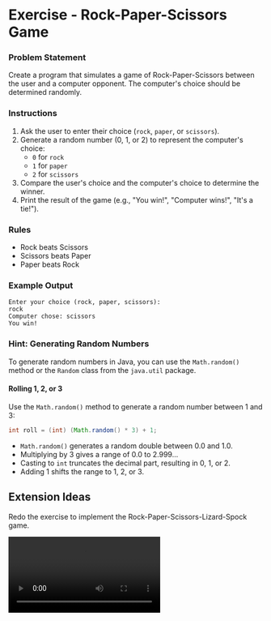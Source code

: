 # Exercise - Rock-Paper-Scissors Game

### Problem Statement
Create a program that simulates a game of Rock-Paper-Scissors between the user and a computer opponent. The computer's choice should be determined randomly.

### Instructions
1. Ask the user to enter their choice (`rock`, `paper`, or `scissors`).
2. Generate a random number (0, 1, or 2) to represent the computer's choice:
   - `0` for `rock`
   - `1` for `paper`
   - `2` for `scissors`
3. Compare the user's choice and the computer's choice to determine the winner.
4. Print the result of the game (e.g., "You win!", "Computer wins!", "It's a tie!").

### Rules
- Rock beats Scissors
- Scissors beats Paper
- Paper beats Rock

### Example Output
```
Enter your choice (rock, paper, scissors):
rock
Computer chose: scissors
You win!
```

### Hint: Generating Random Numbers

To generate random numbers in Java, you can use the `Math.random()` method or the `Random` class from the `java.util` package.

#### Rolling 1, 2, or 3
Use the `Math.random()` method to generate a random number between 1 and 3:
```java
int roll = (int) (Math.random() * 3) + 1;
```
- `Math.random()` generates a random double between 0.0 and 1.0.
- Multiplying by 3 gives a range of 0.0 to 2.999...
- Casting to `int` truncates the decimal part, resulting in 0, 1, or 2.
- Adding 1 shifts the range to 1, 2, or 3.


## Extension Ideas

Redo the exercise to implement the Rock-Paper-Scissors-Lizard-Spock game. 

<video src="https://www.youtube.com/watch?v=pIpmITBocfM" />

The rules are:

- **Rock** crushes **Scissors**
- **Rock** crushes **Lizard**
- **Paper** covers **Rock**
- **Paper** disproves **Spock**
- **Scissors** cuts **Paper**
- **Scissors** decapitates **Lizard**
- **Lizard** eats **Paper**
- **Lizard** poisons **Spock**
- **Spock** smashes **Scissors**
- **Spock** vaporizes **Rock**

### Instructions
1. Extend the program to include the additional choices (`lizard` and `spock`).
2. Update the random number generation to include values for `lizard` and `spock`.
3. Modify the comparison logic to account for the new rules.

### Example Output
```
Enter your choice (rock, paper, scissors, lizard, spock):
spock
Computer chose: scissors
Spock smashes Scissors. You win!
```